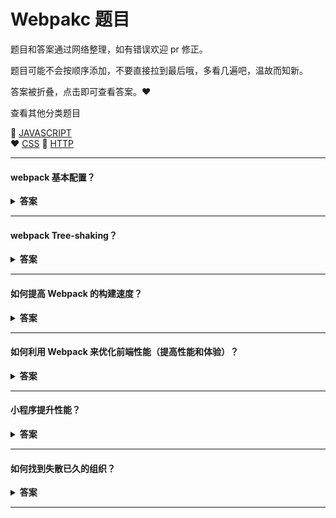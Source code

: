 # Webpakc 题目

题目和答案通过网络整理，如有错误欢迎 pr 修正。

题目可能不会按顺序添加，不要直接拉到最后哦，多看几遍吧，温故而知新。

答案被折叠，点击即可查看答案。:heart:

查看其他分类题目

:purple_heart: [JAVASCRIPT](/)  
 :heart: [CSS](/css/README.md)
:purple_heart: [HTTP](/http/README.md)

---

#### webpack 基本配置？

<details><summary><b>答案</b></summary>
<p>
code splitting

-   entry 项目入口
-   output 出口文件
-   module 模块的处理
-   loader
-   plugin

 </p>
</details>

---

#### webpack Tree-shaking？

<details><summary><b>答案</b></summary>
<p>

记住需要使用 ES6 模块和 UglifyJsPlugin 插件，以及配置 optimization 选项，设置 usedExports 和 sideEffects 为 true。

```javascript
// webpack.config.js

const UglifyJsPlugin = require('uglifyjs-webpack-plugin')
const HtmlWebpackPlugin = require('html-webpack-plugin')

module.exports = {
    mode: 'none',
    optimization: {
        minimize: true,
        minimizer: [new UglifyJsPlugin()],
        usedExports: true,
        sideEffects: true,
    },
    plugins: [new HtmlWebpackPlugin()],
}
```

 </p>
</details>

---

#### 如何提高 Webpack 的构建速度？

<details><summary><b>答案</b></summary>
<p>

多入口情况下，使用 CommonsChunkPlugin 来提取公共代码

-   通过 externals 配置来提取常用库
-   使用 Tree-shaking 和 Scope Hoisting 来剔除多余代码

 </p>
</details>

---

#### 如何利用 Webpack 来优化前端性能（提高性能和体验）？

<details><summary><b>答案</b></summary>
<p>

压缩代码。删除多余的代码、注释、简化代码的写法等等方式。可以利用 webpack 的 UglifyJsPlugin 和 ParallelUglifyPlugin 来压缩 JS 文件， 利用 cssnano（css-loader?minimize）来压缩 css

-   利用 CDN 加速。在构建过程中，将引用的静态资源路径修改为 CDN 上对应的路径。可以利用 webpack 对于 output 参数和各 loader 的 publicPath 参数来修改资源路径

删除死代码（Tree Shaking）。将代码中永远不会走到的片段删除掉。可以通过在启动 webpack 时追加参数--optimize-minimize 来实现

提取公共代码

splitChunks

 </p>
</details>

---

#### 小程序提升性能？

<details><summary><b>答案</b></summary>
<p>

-   使用防抖节流，onPageScroll，按钮
-   骨架屏
-   SetData 不渲染的数据不使用，合并 setData
-   分包，分包预下载，独立分包
-   使用 CDN 图片

精简首屏数据
我们推荐开发者延迟请求非关键渲染数据，与视图层渲染无关的数据尽量不要放在 data 中，加快页面渲染完成时间

 </p>
</details>

---

#### 如何找到失散已久的组织？

<details><summary><b>答案</b></summary>
<p>

&nbsp;&nbsp;&nbsp;&nbsp;扫描下方二维码:point_down::point_down:关注“前端女塾”

![logo](https://imgs.solui.cn/wx/640.gif ':size=262x224')
关注公众号：回复“加群”即可加 前端仙女群

</p>
</details>

---

```

```

```

```

```

```
